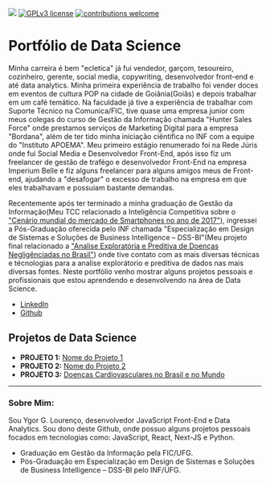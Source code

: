 [![](https://img.shields.io/badge/python-3.5+-blue.svg)](https://www.python.org/downloads/release/python-365/) [![GPLv3 license](https://img.shields.io/badge/License-GPLv3-blue.svg)](http://perso.crans.org/besson/LICENSE.html) [![contributions welcome](https://img.shields.io/badge/contributions-welcome-brightgreen.svg?style=flat)](https://github.com/carlosfab/data_science/issues)

# Portfólio de Data Science

Minha carreira é bem "ecletica" já fui vendedor, garçom, tesoureiro, cozinheiro, gerente, social media, copywriting, desenvolvedor front-end e até data analytics. Minha primeira experiência de trabalho foi vender doces em eventos de cultura POP na cidade de Goiânia(Goiâs) e depois trabalhar em um café temático. Na faculdade já tive a experiência de trabalhar com Suporte Técnico na Comunica/FIC, tive quase uma empresa junior com meus colegas do curso de Gestão da Informação chamada "Hunter Sales Force" onde prestamos serviços de Marketing Digital para a empresa "Bordana", além de ter tido minha iniciação ciêntifica no INF com a equipe do "Instituto APOEMA". Meu primeiro estágio renumerado foi na Rede Júris onde fui Social Media e Desenvolvedor Front-End, após isso fiz um freelancer de gestão de trafégo e desenvolvedor Front-End na empresa Imperium Belle e fiz alguns freelancer para alguns amigos meus de Front-end, ajudando a "desafogar" o excesso de trabalho na empresa em que eles trabalhavam e possuiam bastante demandas.

Recentemente após ter terminado a minha graduação de Gestão da Informação(Meu TCC relacionado a Inteligência Competitiva sobre o ["Cenário mundial do mercado de Smartphones no ano de 2017"](https://drive.google.com/file/d/1-Vd22Qw-tfA6XuldTFf0a63TXFT4xmqO/view?usp=sharing)), ingressei a Pós-Graduação oferecida pelo INF chamada "Especialização em Design de Sistemas e Soluções de Business Intelligence – DSS-BI"(Meu projeto final relacionado a ["Analise Exploratória e Preditiva de Doenças Negligênciadas no Brasil"](https://)) onde tive contato com as mais diversas técnicas e técnologias para a analise explorátorio e preditiva de dados nas mais diversas fontes. Neste portfólio venho mostrar alguns projetos pessoais e profissionais que estou aprendendo e desenvolvendo na área de Data Science.

* [LinkedIn](https://www.linkedin.com/in/ygor-galvao-lourenco/)
* [Github](https://github.com/YgorLourenco)

## Projetos de Data Science

* **PROJETO 1:** [Nome do Projeto 1](https://github.com/YgorLourenco)
* **PROJETO 2:**  [Nome do Projeto 2](https://github.com/YgorLourenco)
* **PROJETO 3:**  [Doenças Cardiovasculares no Brasil e no Mundo](https://github.com/YgorLourenco)

---

### Sobre Mim:

Sou Ygor G. Lourenço, desenvolvedor JavaScript Front-End e Data Analytics. Sou dono deste Github, onde possuo alguns projetos pessoais focados em tecnologias como: JavaScript, React, Next-JS e Python.

* Graduação em Gestão da Informação pela FIC/UFG.
* Pós-Graduação em Especialização em Design de Sistemas e Soluções de Business Intelligence – DSS-BI pelo INF/UFG.
